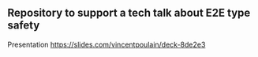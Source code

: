 ## Repository to support a tech talk about E2E type safety

Presentation https://slides.com/vincentpoulain/deck-8de2e3
